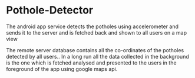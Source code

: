 # Pothole-Detector
The android app service detects the potholes using accelerometer 
and sends it to the server and is fetched back and shown to all users on a map view

The remote server database contains all the co-ordinates of the potholes detected by all users..
In a long run all the data collected in the background is the one which is fetched analysed and presented
to the users in the foreground of the app using google maps api.

